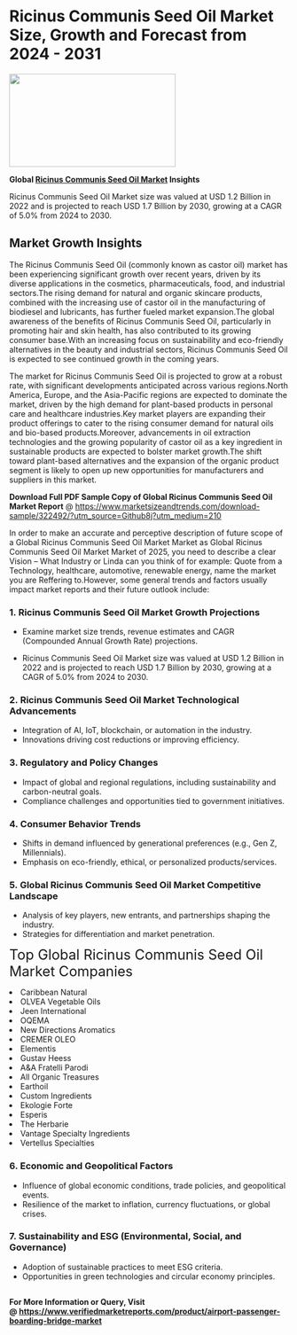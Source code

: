 <H1>Ricinus Communis Seed Oil Market Size, Growth and Forecast from 2024 - 2031</H1><img class="aligncenter size-medium wp-image-584254" src="https://thirdeyenews.in/wp-content/uploads/2024/09/Global-Market-Research-300x168.jpeg" alt="" width="300" height="168" /><p><strong>Global&nbsp;<a href="https://www.marketsizeandtrends.com/download-sample/322492/?utm_source=Github8j?utm_medium=210">Ricinus Communis Seed Oil Market</a> Insights</strong></p><p>Ricinus Communis Seed Oil Market size was valued at USD 1.2 Billion in 2022 and is projected to reach USD 1.7 Billion by 2030, growing at a CAGR of 5.0% from 2024 to 2030.</p><p><h2>Market Growth Insights</h2> <p>The Ricinus Communis Seed Oil (commonly known as castor oil) market has been experiencing significant growth over recent years, driven by its diverse applications in the cosmetics, pharmaceuticals, food, and industrial sectors.The rising demand for natural and organic skincare products, combined with the increasing use of castor oil in the manufacturing of biodiesel and lubricants, has further fueled market expansion.The global awareness of the benefits of Ricinus Communis Seed Oil, particularly in promoting hair and skin health, has also contributed to its growing consumer base.With an increasing focus on sustainability and eco-friendly alternatives in the beauty and industrial sectors, Ricinus Communis Seed Oil is expected to see continued growth in the coming years.</p> <p>The market for Ricinus Communis Seed Oil is projected to grow at a robust rate, with significant developments anticipated across various regions.North America, Europe, and the Asia-Pacific regions are expected to dominate the market, driven by the high demand for plant-based products in personal care and healthcare industries.Key market players are expanding their product offerings to cater to the rising consumer demand for natural oils and bio-based products.Moreover, advancements in oil extraction technologies and the growing popularity of castor oil as a key ingredient in sustainable products are expected to bolster market growth.The shift toward plant-based alternatives and the expansion of the organic product segment is likely to open up new opportunities for manufacturers and suppliers in this market.<p><span class=""><strong>Download Full PDF Sample Copy of Global Ricinus Communis Seed Oil Market Report</strong> @ <a href="https://www.marketsizeandtrends.com/download-sample/322492/?utm_source=Github8j?utm_medium=210" target="_blank">https://www.marketsizeandtrends.com/download-sample/322492/?utm_source=Github8j?utm_medium=210</a></span></p><p>In order to make an accurate and perceptive description of future scope of a Global&nbsp;Ricinus Communis Seed Oil Market Market as Global&nbsp;Ricinus Communis Seed Oil Market Market of 2025, you need to describe a clear Vision &ndash; What Industry or Linda can you think of for example: Quote from a Technology, healthcare, automotive, renewable energy, name the market you are Reffering to.However, some general trends and factors usually impact market reports and their future outlook include:</p><h3>1.&nbsp;<strong>Ricinus Communis Seed Oil Market Growth Projections</strong></h3><ul><li>Examine market size trends, revenue estimates and CAGR (Compounded Annual Growth Rate) projections.</li><li><p>Ricinus Communis Seed Oil Market size was valued at USD 1.2 Billion in 2022 and is projected to reach USD 1.7 Billion by 2030, growing at a CAGR of 5.0% from 2024 to 2030.</p></li></ul><h3>2.&nbsp;<strong>Ricinus Communis Seed Oil Market Technological Advancements</strong></h3><ul><li>Integration of AI, IoT, blockchain, or automation in the industry.</li><li>Innovations driving cost reductions or improving efficiency.</li></ul><h3>3.&nbsp;<strong>Regulatory and Policy Changes</strong></h3><ul><li>Impact of global and regional regulations, including sustainability and carbon-neutral goals.</li><li>Compliance challenges and opportunities tied to government initiatives.</li></ul><h3>4.&nbsp;<strong>Consumer Behavior Trends</strong></h3><ul><li>Shifts in demand influenced by generational preferences (e.g., Gen Z, Millennials).</li><li>Emphasis on eco-friendly, ethical, or personalized products/services.</li></ul><h3>5.&nbsp;<strong>Global Ricinus Communis Seed Oil Market Competitive Landscape</strong></h3><ul><li>Analysis of key players, new entrants, and partnerships shaping the industry.</li><li>Strategies for differentiation and market penetration.</li></ul><p data-pm-slice="1 1 []"><span style="color: inherit; font-family: inherit; font-size: 25px;">Top Global Ricinus Communis Seed Oil Market Companies</span></p><div class="" data-test-id=""><p><li>Caribbean Natural</li><li> OLVEA Vegetable Oils</li><li> Jeen International</li><li> OQEMA</li><li> New Directions Aromatics</li><li> CREMER OLEO</li><li> Elementis</li><li> Gustav Heess</li><li> A&A Fratelli Parodi</li><li> All Organic Treasures</li><li> Earthoil</li><li> Custom Ingredients</li><li> Ekologie Forte</li><li> Esperis</li><li> The Herbarie</li><li> Vantage Specialty Ingredients</li><li> Vertellus Specialties</li></p></div><h3>6.&nbsp;<strong>Economic and Geopolitical Factors</strong></h3><ul><li>Influence of global economic conditions, trade policies, and geopolitical events.</li><li>Resilience of the market to inflation, currency fluctuations, or global crises.</li></ul><h3>7.&nbsp;<strong>Sustainability and ESG (Environmental, Social, and Governance)</strong></h3><ul><li>Adoption of sustainable practices to meet ESG criteria.</li><li>Opportunities in green technologies and circular economy principles.</li></ul><h2><strong style="font-size: 14px;">For More Information or Query, Visit @&nbsp;</strong><a style="background-color: #ffffff; font-size: 14px;" href="https://www.marketsizeandtrends.com/report/ricinus-communis-seed-oil-market/" target="_blank">https://www.verifiedmarketreports.com/product/airport-passenger-boarding-bridge-market</a></h2>